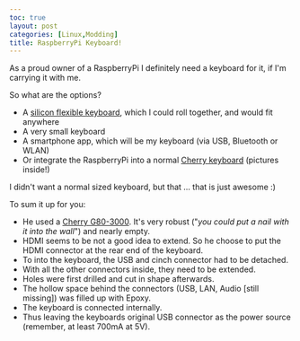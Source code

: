 ```yaml
---
toc: true
layout: post
categories: [Linux,Modding]
title: RaspberryPi Keyboard!
---
```


As a proud owner of a RaspberryPi I definitely need a keyboard for it, if I'm carrying it with me.

So what are the options?

-   A [silicon flexible keyboard](http://www.amazon.com/NEEWER%C2%AE-Portable-Flexible-Silicone-Keyboard/dp/B00092Q210), which I could roll together, and would fit anywhere
-   A very small keyboard
-   A smartphone app, which will be my keyboard (via USB, Bluetooth or WLAN)
-   Or integrate the RaspberryPi into a normal [Cherry keyboard](http://preamp.org/mods/raspcherry-pi) (pictures inside!)

I didn't want a normal sized keyboard, but that ... that is just awesome :)

To sum it up for you:

-   He used a [Cherry G80-3000](http://www.cherry.de/cid/b2b_tastaturen_G80-3000.htm). It's very robust ("*you could put a nail with it into the wall*") and nearly empty.
-   HDMI seems to be not a good idea to extend. So he choose to put the HDMI connector at the rear end of the keyboard.
-   To into the keyboard, the USB and cinch connector had to be detached.
-   With all the other connectors inside, they need to be extended.
-   Holes were first drilled and cut in shape afterwards.
-   The hollow space behind the connectors (USB, LAN, Audio [still missing]) was filled up with Epoxy.
-   The keyboard is connected internally.
-   Thus leaving the keyboards original USB connector as the power source (remember, at least 700mA at 5V).
